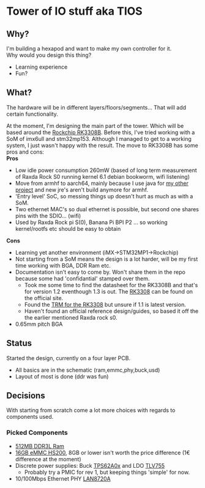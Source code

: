 # Tower of IO stuff aka TIOS

## Why?
I'm building a hexapod and want to make my own controller for it.  
Why would you design this thing?
- Learning experience
- Fun?

## What?

The hardware will be in different layers/floors/segments... That will add certain functionality.

At the moment, I'm designing the main part of the tower. Which will be based around the [Rockchip RK3308B](https://www.rock-chips.com/a/en/products/RK33_Series/2018/0614/907.html).
Before this, I've tried working with a SoM of imx6ull and stm32mp153. Although I managed to get to a working system, I just wasn't happy with the result.
The move to RK3308B has some pros and cons:  
**Pros**
- Low idle power consumption 260mW (based of long term measurement of Raxda Rock S0 running kernel 6.1 debian bookworm, wifi listening)
- Move from armhf to aarch64, mainly because I use java for [my other project](https://github.com/michieltjampens/dcafs) and new jre's aren't build anymore for armhf.
- 'Entry level' SoC, so messing things up doesn't hurt as much as with a SoM.
- Two ethernet MAC's so dual ethernet is possible, but second one shares pins with the SDIO... (wifi)
- Used by Raxda Rock pi S(0), Banana Pi BPI P2 ... so working kernel/rootfs etc should be easy to obtain
  
**Cons**
- Learning yet another environment (iMX->STM32MP1->Rockchip)
- Not starting from a SoM means the design is a lot harder, will be my first time working with BGA, DDR Ram etc.
- Documentation isn't easy to come by. Won't share them in the repo because some had 'confidantial' stamped over them.
  - Took me some time to find the datasheet for the RK3308B and that's for version 1.2 eventhough 1.3 is out. The [RK3308](https://www.rockchip.fr/RK3308%20datasheet%20V1.5.pdf) 
can be found on the official site.
  - Found the [TRM for the RK3308](https://dl.radxa.com/rockpis/docs/hw/datasheets/) but unsure if 1.1 is latest version.
  - Haven't found an official reference design/guides, so based it off the the earlier mentioned Raxda rock s0.  
- 0.65mm pitch BGA

## Status

Started the design, currently on a four layer PCB. 
- All basics are in the schematic (ram,emmc,phy,buck,usd)
- Layout of most is done (ddr was fun)

## Decisions

With starting from scratch come a lot more choices with regards to components used. 

### Picked Components
- [512MB DDR3L Ram](https://media.kingston.com/pdfs/emmc/MKF_942_iTemp-DRAM_us.pdf)
- [16GB eMMC HS200](https://www.kingston.com/en/embedded/emmc-embedded-flash), 8GB or lower isn't worth the price difference (1€ difference at the moment)
- Discrete power supplies: Buck [TPS62A0x](https://www.ti.com/product/TPS62A02v) and LDO [TLV755](https://www.ti.com/lit/ds/symlink/tlv755p.pdf)
  - Probably try a PMIC for rev 1, but keeping things 'simple' for now.
- 10/100Mbps Ethernet PHY [LAN8720A](https://www.microchip.com/en-us/product/lan8720a)
